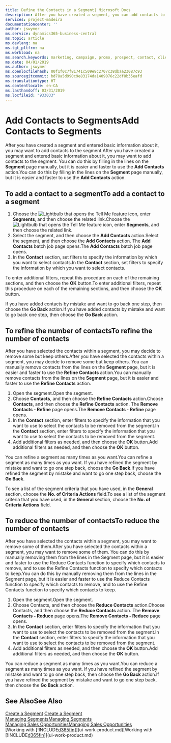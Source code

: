 ```yaml
---
title: Define the Contacts in a Segment| Microsoft Docs
description: After you have created a segment, you can add contacts to the segment, for example, as part of a marketing campaign targeting particular customers or clients.
services: project-madeira
documentationcenter: ''
author: jswymer
ms.service: dynamics365-business-central
ms.topic: article
ms.devlang: na
ms.tgt_pltfrm: na
ms.workload: na
ms.search.keywords: marketing, campaign, promo, prospect, contact, client, customer
ms.date: 04/01/2019
ms.author: jswymer
ms.openlocfilehash: 00f1f0c7f81741c509e8c2707c38dbaa23087c93
ms.sourcegitcommit: bd78a5d990c9e83174da1409076c22df8b35eafd
ms.translationtype: HT
ms.contentlocale: en-CA
ms.lasthandoff: 03/31/2019
ms.locfileid: "933033"
---
```

# <a name="add-contacts-to-segments"></a><span data-ttu-id="aea41-103">Add Contacts to Segments</span><span class="sxs-lookup"><span data-stu-id="aea41-103">Add Contacts to Segments</span></span>
<span data-ttu-id="aea41-104">After you have created a segment and entered basic information about it, you may want to add contacts to the segment.</span><span class="sxs-lookup"><span data-stu-id="aea41-104">After you have created a segment and entered basic information about it, you may want to add contacts to the segment.</span></span> <span data-ttu-id="aea41-105">You can do this by filling in the lines on the **Segment** page manually, but it is easier and faster to use the **Add Contacts** action.</span><span class="sxs-lookup"><span data-stu-id="aea41-105">You can do this by filling in the lines on the **Segment** page manually, but it is easier and faster to use the **Add Contacts** action.</span></span>

## <a name="to-add-a-contact-to-a-segment"></a><span data-ttu-id="aea41-106">To add a contact to a segment</span><span class="sxs-lookup"><span data-stu-id="aea41-106">To add a contact to a segment</span></span>
1. <span data-ttu-id="aea41-107">Choose the ![Lightbulb that opens the Tell Me feature](media/ui-search/search_small.png "Tell me what you want to do") icon, enter **Segments**, and then choose the related link.</span><span class="sxs-lookup"><span data-stu-id="aea41-107">Choose the ![Lightbulb that opens the Tell Me feature](media/ui-search/search_small.png "Tell me what you want to do") icon, enter **Segments**, and then choose the related link.</span></span>  
2. <span data-ttu-id="aea41-108">Select the segment, and then choose the **Add Contacts** action.</span><span class="sxs-lookup"><span data-stu-id="aea41-108">Select the segment, and then choose the **Add Contacts** action.</span></span> <span data-ttu-id="aea41-109">The **Add Contacts** batch job page opens.</span><span class="sxs-lookup"><span data-stu-id="aea41-109">The **Add Contacts** batch job page opens.</span></span>
3. <span data-ttu-id="aea41-110">In the **Contact** section, set filters to specify the information by which you want to select contacts.</span><span class="sxs-lookup"><span data-stu-id="aea41-110">In the **Contact** section, set filters to specify the information by which you want to select contacts.</span></span>

<span data-ttu-id="aea41-111">To enter additional filters, repeat this procedure on each of the remaining sections, and then choose the **OK** button.</span><span class="sxs-lookup"><span data-stu-id="aea41-111">To enter additional filters, repeat this procedure on each of the remaining sections, and then choose the **OK** button.</span></span>

<span data-ttu-id="aea41-112">If you have added contacts by mistake and want to go back one step, then choose the **Go Back** action.</span><span class="sxs-lookup"><span data-stu-id="aea41-112">If you have added contacts by mistake and want to go back one step, then choose the **Go Back** action.</span></span>

## <a name="to-refine-the-number-of-contacts"></a><span data-ttu-id="aea41-113">To refine the number of contacts</span><span class="sxs-lookup"><span data-stu-id="aea41-113">To refine the number of contacts</span></span>
<span data-ttu-id="aea41-114">After you have selected the contacts within a segment, you may decide to remove some but keep others.</span><span class="sxs-lookup"><span data-stu-id="aea41-114">After you have selected the contacts within a segment, you may decide to remove some but keep others.</span></span> <span data-ttu-id="aea41-115">You can manually remove contacts from the lines on the **Segment** page, but it is easier and faster to use the **Refine Contacts** action.</span><span class="sxs-lookup"><span data-stu-id="aea41-115">You can manually remove contacts from the lines on the **Segment** page, but it is easier and faster to use the **Refine Contacts** action.</span></span>

1. <span data-ttu-id="aea41-116">Open the segment.</span><span class="sxs-lookup"><span data-stu-id="aea41-116">Open the segment.</span></span>
2. <span data-ttu-id="aea41-117">Choose **Contacts**, and then choose the **Refine Contacts** action.</span><span class="sxs-lookup"><span data-stu-id="aea41-117">Choose **Contacts**, and then choose the **Refine Contacts** action.</span></span> <span data-ttu-id="aea41-118">The **Remove Contacts - Refine** page opens.</span><span class="sxs-lookup"><span data-stu-id="aea41-118">The **Remove Contacts - Refine** page opens.</span></span>
3. <span data-ttu-id="aea41-119">In the **Contact** section, enter filters to specify the information that you want to use to select the contacts to be removed from the segment.</span><span class="sxs-lookup"><span data-stu-id="aea41-119">In the **Contact** section, enter filters to specify the information that you want to use to select the contacts to be removed from the segment.</span></span>
4. <span data-ttu-id="aea41-120">Add additional filters as needed, and then choose the **OK** button.</span><span class="sxs-lookup"><span data-stu-id="aea41-120">Add additional filters as needed, and then choose the **OK** button.</span></span>

<span data-ttu-id="aea41-121">You can refine a segment as many times as you want.</span><span class="sxs-lookup"><span data-stu-id="aea41-121">You can refine a segment as many times as you want.</span></span> <span data-ttu-id="aea41-122">If you have refined the segment by mistake and want to go one step back, choose the **Go Back**.</span><span class="sxs-lookup"><span data-stu-id="aea41-122">If you have refined the segment by mistake and want to go one step back, choose the **Go Back**.</span></span>

<span data-ttu-id="aea41-123">To see a list of the segment criteria that you have used, in the **General** section, choose the **No. of Criteria Actions** field.</span><span class="sxs-lookup"><span data-stu-id="aea41-123">To see a list of the segment criteria that you have used, in the **General** section, choose the **No. of Criteria Actions** field.</span></span>

## <a name="to-reduce-the-number-of-contacts"></a><span data-ttu-id="aea41-124">To reduce the number of contacts</span><span class="sxs-lookup"><span data-stu-id="aea41-124">To reduce the number of contacts</span></span>
<span data-ttu-id="aea41-125">After you have selected the contacts within a segment, you may want to remove some of them.</span><span class="sxs-lookup"><span data-stu-id="aea41-125">After you have selected the contacts within a segment, you may want to remove some of them.</span></span> <span data-ttu-id="aea41-126">You can do this by manually removing them from the lines in the Segment page, but it is easier and faster to use the Reduce Contacts function to specify which contacts to remove, and to use the Refine Contacts function to specify which contacts to keep.</span><span class="sxs-lookup"><span data-stu-id="aea41-126">You can do this by manually removing them from the lines in the Segment page, but it is easier and faster to use the Reduce Contacts function to specify which contacts to remove, and to use the Refine Contacts function to specify which contacts to keep.</span></span>

1. <span data-ttu-id="aea41-127">Open the segment.</span><span class="sxs-lookup"><span data-stu-id="aea41-127">Open the segment.</span></span>
2. <span data-ttu-id="aea41-128">Choose Contacts, and then choose the **Reduce Contacts** action.</span><span class="sxs-lookup"><span data-stu-id="aea41-128">Choose Contacts, and then choose the **Reduce Contacts** action.</span></span> <span data-ttu-id="aea41-129">The **Remove Contacts - Reduce** page opens.</span><span class="sxs-lookup"><span data-stu-id="aea41-129">The **Remove Contacts - Reduce** page opens.</span></span>
3. <span data-ttu-id="aea41-130">In the **Contact** section, enter filters to specify the information that you want to use to select the contacts to be removed from the segment.</span><span class="sxs-lookup"><span data-stu-id="aea41-130">In the **Contact** section, enter filters to specify the information that you want to use to select the contacts to be removed from the segment.</span></span>
4. <span data-ttu-id="aea41-131">Add additional filters as needed, and then choose the **OK** button.</span><span class="sxs-lookup"><span data-stu-id="aea41-131">Add additional filters as needed, and then choose the **OK** button.</span></span>

<span data-ttu-id="aea41-132">You can reduce a segment as many times as you want.</span><span class="sxs-lookup"><span data-stu-id="aea41-132">You can reduce a segment as many times as you want.</span></span> <span data-ttu-id="aea41-133">If you have refined the segment by mistake and want to go one step back, then choose the **Go Back** action.</span><span class="sxs-lookup"><span data-stu-id="aea41-133">If you have refined the segment by mistake and want to go one step back, then choose the **Go Back** action.</span></span>

## <a name="see-also"></a><span data-ttu-id="aea41-134">See Also</span><span class="sxs-lookup"><span data-stu-id="aea41-134">See Also</span></span>
<span data-ttu-id="aea41-135">[Create a Segment](marketing-how-create-segment.md) </span><span class="sxs-lookup"><span data-stu-id="aea41-135">[Create a Segment](marketing-how-create-segment.md) </span></span>  
[<span data-ttu-id="aea41-136">Managing Segments</span><span class="sxs-lookup"><span data-stu-id="aea41-136">Managing Segments</span></span>](marketing-segments.md)  
[<span data-ttu-id="aea41-137">Managing Sales Opportunities</span><span class="sxs-lookup"><span data-stu-id="aea41-137">Managing Sales Opportunities</span></span>](marketing-manage-sales-opportunities.md)  
<span data-ttu-id="aea41-138">[Working with [!INCLUDE[d365fin](includes/d365fin_md.md)]](ui-work-product.md)</span><span class="sxs-lookup"><span data-stu-id="aea41-138">[Working with [!INCLUDE[d365fin](includes/d365fin_md.md)]](ui-work-product.md)</span></span>  
